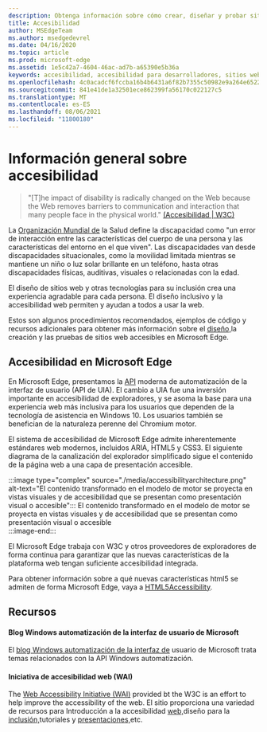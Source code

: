 ```yaml
---
description: Obtenga información sobre cómo crear, diseñar y probar sitios web accesibles en Microsoft Edge.
title: Accesibilidad
author: MSEdgeTeam
ms.author: msedgedevrel
ms.date: 04/16/2020
ms.topic: article
ms.prod: microsoft-edge
ms.assetid: 1e5c42a7-4604-46ac-ad7b-a65390e5b36a
keywords: accesibilidad, accesibilidad para desarrolladores, sitios web accesibles, edge, desarrollo web, ARIA, desarrollador, UIA, Automatización de la interfaz de usuario
ms.openlocfilehash: 4c0acadcf6fccba16b4b6431a6f82b7355c50982e9a264e65227e439a8e7e737
ms.sourcegitcommit: 841e41de1a32501ece862399fa56170c022127c5
ms.translationtype: MT
ms.contentlocale: es-ES
ms.lasthandoff: 08/06/2021
ms.locfileid: "11800180"
---
```

# <a name="accessibility-overview"></a>Información general sobre accesibilidad  

> "\[T\]he impact of disability is radically changed on the Web because the Web removes barriers to communication and interaction that many people face in the physical world." [(Accesibilidad | W3C)][W3CAccessibility]  

La [Organización Mundial de][WHODisabilities] la Salud define la discapacidad como "un error de interacción entre las características del cuerpo de una persona y las características del entorno en el que viven".  Las discapacidades van desde discapacidades situacionales, como la movilidad limitada mientras se mantiene un niño o luz solar brillante en un teléfono, hasta otras discapacidades físicas, auditivas, visuales o relacionadas con la edad.  

El diseño de sitios web y otras tecnologías para su inclusión crea una experiencia agradable para cada persona.  El diseño inclusivo y la accesibilidad web permiten y ayudan a todos a usar la web.  

Estos son algunos procedimientos recomendados, ejemplos de código y [][AccessibilityBuild]recursos adicionales para obtener más información sobre el [diseño,][AccessibilityDesign]la creación y las pruebas de sitios web accesibles en Microsoft Edge. [][AccessibilityTest]  

## <a name="accessibility-in-microsoft-edge"></a>Accesibilidad en Microsoft Edge  

En Microsoft Edge, presentamos la [API][WindowsWin32AutoEntryui] moderna de automatización de la interfaz de usuario \(API de UIA\).  El cambio a UIA fue una inversión importante en accesibilidad de exploradores, y se asoma la base para una experiencia web más inclusiva para los usuarios que dependen de la tecnología de asistencia en Windows 10.  Los usuarios también se benefician de la naturaleza perenne del Chromium motor.  

El sistema de accesibilidad de Microsoft Edge admite inherentemente estándares web modernos, incluidos ARIA, HTML5 y CSS3.  El siguiente diagrama de la canalización del explorador simplificado sigue el contenido de la página web a una capa de presentación accesible.  

:::image type="complex" source="./media/accessibilityarchitecture.png" alt-text="El contenido transformado en el modelo de motor se proyecta en vistas visuales y de accesibilidad que se presentan como presentación visual o accesible":::
   El contenido transformado en el modelo de motor se proyecta en vistas visuales y de accesibilidad que se presentan como presentación visual o accesible  
:::image-end:::  

El Microsoft Edge trabaja con W3C y otros proveedores de exploradores de forma continua para garantizar que las nuevas características de la plataforma web tengan suficiente accesibilidad integrada.  

Para obtener información sobre a qué nuevas características html5 se admiten de forma Microsoft Edge, vaya a [HTML5Accessibility][HTML5Accessibility].  

## <a name="resources"></a>Recursos  

#### <a name="microsoft-windows-ui-automation-blog"></a>Blog Windows automatización de la interfaz de usuario de Microsoft  

El [blog Windows automatización de la interfaz de][ArchiveBlogsWinuiautomation] usuario de Microsoft trata temas relacionados con la API Windows automatización.  

#### <a name="web-accessibility-initiative-wai"></a>Iniciativa de accesibilidad web (WAI)  

The [Web Accessibility Initiative (WAI)][W3CWaiHome] provided bt the W3C is an effort to help improve the accessibility of the web.  El sitio proporciona una variedad de recursos para Introducción a la accesibilidad [web,][W3CWaiGettingstartedOverview]diseño para la [inclusión,][W3CWaiFundamentals]tutoriales y [presentaciones,][W3CWaiTeachAdvocate]etc.  

<!-- links -->  

[AccessibilityBuild]: ./build/index.md "Creación de sitios web accesibles | Microsoft Doc"  
[AccessibilityDesign]: ./design.md "Diseño de sitios web accesibles | Microsoft Doc"  
[AccessibilityTest]: ./test.md "Pruebas de accesibilidad | Microsoft Docs"  

[WindowsWin32AutoEntryui]: /windows/win32/winauto/entry-uiauto-win32 "Automatización de la interfaz de usuario | Microsoft Doc"  

[ArchiveBlogsWinuiautomation]: /archive/blogs/winuiautomation/ "Blog Windows automatización de la interfaz de usuario de Microsoft | Microsoft Doc"  

[HTML5Accessibility]: https://html5accessibility.com "Accesibilidad HTML5"  

[W3CAccessibility]: https://w3.org/standards/webdesign/accessibility "Accesibilidad | W3C"  
[W3CWaiFundamentals]: https://w3.org/wai/fundamentals/accessibility-intro "Introducción a la accesibilidad web | Iniciativa de accesibilidad web (WAI) | W3C"  
[W3CWaiGettingstartedOverview]: https://w3.org/wai/gettingstarted/Overview "Introducción: Hacer que un sitio web sea accesible | Iniciativa de accesibilidad web (WAI) | W3C"  
[W3CWaiHome]: https://w3.org/wai "Iniciativa de accesibilidad web (WAI) | W3C"  
[W3CWaiTeachAdvocate]: https://w3.org/wai/teach-advocate "Información general sobre profesores y | Iniciativa de accesibilidad web (WAI) | W3C"  

[WHODisabilities]: https://who.int/topics/disabilities "Discapacidades | Quién"  

